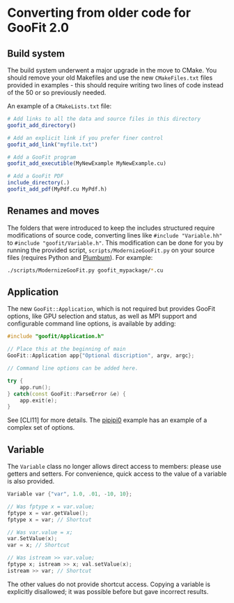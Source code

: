 # Converting from older code for GooFit 2.0


## Build system

The build system underwent a major upgrade in the move to CMake.  You should remove your old Makefiles and use the new `CMakeFiles.txt` files provided in examples - this should require
writing two lines of code instead of the 50 or so previously needed. 

An example of a `CMakeLists.txt` file:

```cmake
# Add links to all the data and source files in this directory
goofit_add_directory()

# Add an explicit link if you prefer finer control
goofit_add_link("myfile.txt")

# Add a GooFit program
goofit_add_executible(MyNewExample MyNewExample.cu)

# Add a GooFit PDF
include_directory(.)
goofit_add_pdf(MyPdf.cu MyPdf.h)
```

## Renames and moves

The folders that were introduced to keep the includes structured require modifications of source code, converting lines like `#include "Variable.hh"` to `#include "goofit/Variable.h"`. This modification can be done for you by running the provided script, `scripts/ModernizeGooFit.py` on your source files (requires Python and [Plumbum](https://github.com/tomerfiliba/plumbum)). For example:

```bash
./scripts/ModernizeGooFit.py goofit_mypackage/*.cu
```

## Application

The new `GooFit::Application`, which is not required but provides GooFit options, like GPU selection and status, as well as MPI support and configurable command line options, is available by adding:

```cpp
#include "goofit/Application.h"

// Place this at the beginning of main
GooFit::Application app{"Optional discription", argv, argc};

// Command line options can be added here.

try {
    app.run();
} catch(const GooFit::ParseError &e) {
    app.exit(e);
}
```

See [CLI11] for more details. The [pipipi0](./examples/pipipi0DPFit) example has an example of a complex set of options.

## Variable

The `Variable` class no longer allows direct access to members: please use getters and setters. For convenience, quick access to the value of a variable is also provided.

```cpp
Variable var {"var", 1.0, .01, -10, 10};

// Was fptype x = var.value;
fptype x = var.getValue();
fptype x = var; // Shortcut

// Was var.value = x;
var.SetValue(x);
var = x; // Shortcut

// Was istream >> var.value;
fptype x; istream >> x; val.setValue(x);
istream >> var; // Shortcut
```

The other values do not provide shortcut access. Copying a variable is explicitly disallowed; it was possible before but gave incorrect results.
